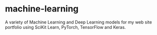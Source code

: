 # machine-learning
A variety of Machine Learning and Deep Learning models for my web site portfolio using SciKit Learn, PyTorch, TensorFlow and Keras.


